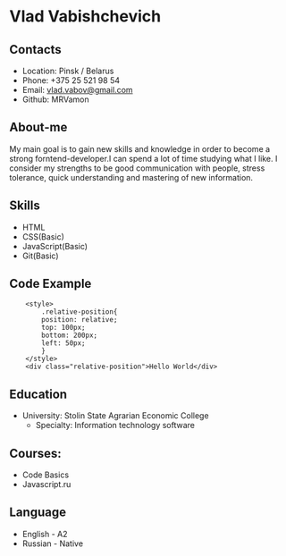# Vlad Vabishchevich

## Contacts
* Location: Pinsk / Belarus
* Phone: +375 25 521 98 54
* Email: vlad.vabov@gmail.com
* Github: MRVamon

## About-me
My main goal is to gain new skills and knowledge in order to become a strong forntend-developer.I can spend a lot of time studying what I like. I consider my strengths to be good communication with people, stress tolerance, quick understanding and mastering of new information.

## Skills
* HTML
* CSS(Basic)
* JavaScript(Basic)
* Git(Basic)

## Code Example
```
    <style>
        .relative-position{
        position: relative;
        top: 100px;
        bottom: 200px;
        left: 50px;
        }
    </style>
    <div class="relative-position">Hello World</div>
```
## Education
* University: Stolin State Agrarian Economic College
    * Specialty: Information technology software
## Courses:
* Code Basics
* Javascript.ru
## Language
* English - A2
* Russian - Native
